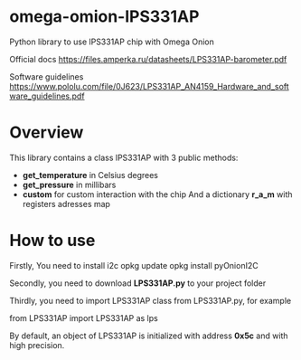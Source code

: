# omega-omion-lPS331AP
Python library to use lPS331AP chip with Omega Onion

Official docs https://files.amperka.ru/datasheets/LPS331AP-barometer.pdf

Software guidelines https://www.pololu.com/file/0J623/LPS331AP_AN4159_Hardware_and_software_guidelines.pdf

# Overview

This library contains a class lPS331AP with 3 public methods:
* <b>get_temperature</b> in Celsius degrees
* <b>get_pressure</b> in millibars
* <b>custom</b> for custom interaction with the chip
And a dictionary <b>r_a_m</b> with registers adresses map
# How to use

Firstly, You need to install i2c
opkg update
opkg install pyOnionI2C

Secondly, you need to download <b>LPS331AP.py</b> to your project folder

Thirdly, you need to import LPS331AP class from LPS331AP.py, for example
<p>from LPS331AP import LPS331AP as lps

By default, an object of LPS331AP is initialized with address <b>0x5c</b> and with high precision.

